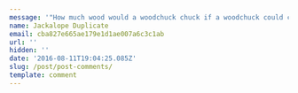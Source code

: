 ```yaml
---
message: '"How much wood would a woodchuck chuck if a woodchuck could chuck wood?"'
name: Jackalope Duplicate
email: cba827e665ae179e1d1ae007a6c3c1ab
url: ''
hidden: ''
date: '2016-08-11T19:04:25.085Z'
slug: /post/post-comments/
template: comment
---
```

